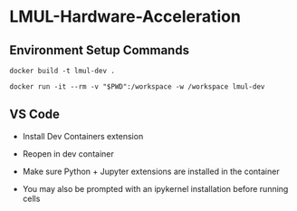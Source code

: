 # LMUL-Hardware-Acceleration

## Environment Setup Commands
```
docker build -t lmul-dev .

docker run -it --rm -v "$PWD":/workspace -w /workspace lmul-dev
```

## VS Code

- Install Dev Containers extension

- Reopen in dev container

- Make sure Python + Jupyter extensions are installed in the container

- You may also be prompted with an ipykernel installation before running cells